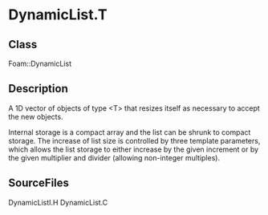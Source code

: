 # DynamicList.T 
## Class
Foam::DynamicList

## Description
A 1D vector of objects of type \<T\> that resizes itself as necessary to
accept the new objects.

Internal storage is a compact array and the list can be shrunk to compact
storage. The increase of list size is controlled by three template
parameters, which allows the list storage to either increase by the given
increment or by the given multiplier and divider (allowing non-integer
multiples).

## SourceFiles
DynamicListI.H
DynamicList.C

